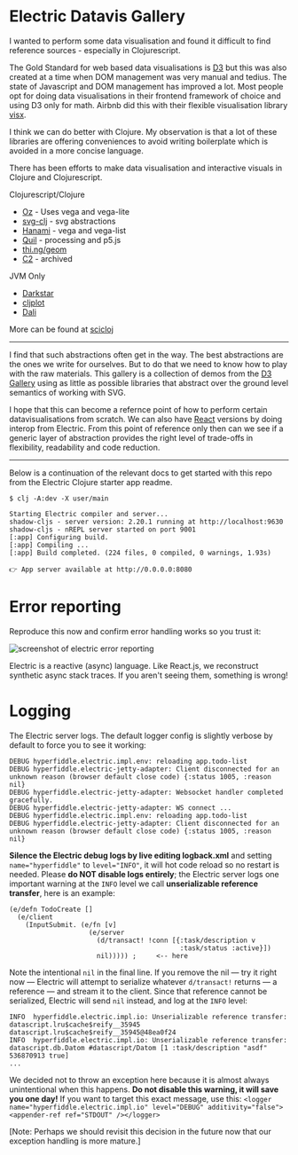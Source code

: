 # Electric Datavis Gallery

I wanted to perform some data visualisation and found it difficult to find reference sources - especially in Clojurescript. 

The Gold Standard for web based data visualisations is [D3](https://d3js.org/) but this was also created at a time when DOM management was very manual and tedius. The state of Javascript and DOM management has improved a lot. Most people opt for doing data visualisations in their frontend framework of choice and using D3 only for math. Airbnb did this with their flexible visualisation library [visx](https://airbnb.io/visx/).

 I think we can do better with Clojure. My observation is that a lot of these libraries are offering conveniences to avoid writing boilerplate which is avoided in a more concise language.


There has been efforts to make data visualisation and interactive visuals in Clojure and Clojurescript.

Clojurescript/Clojure
- [Oz](https://github.com/metasoarous/oz) - Uses vega and vega-lite
- [svg-clj](https://github.com/adam-james-v/svg-clj) - svg abstractions
- [Hanami](https://github.com/jsa-aerial/hanami) - vega and vega-list
- [Quil](https://github.com/quil/quil) - processing and p5.js
- [thi.ng/geom](https://github.com/thi-ng/geom)
- [C2](https://github.com/lynaghk/c2) - archived

JVM Only
- [Darkstar](https://github.com/applied-science/darkstar)
- [cljplot](https://github.com/generateme/cljplot)
- [Dali](https://github.com/stathissideris/dali)

More can be found at [scicloj](https://scicloj.github.io/docs/resources/libs/#data-visualization-libraries)

---
I find that such abstractions often get in the way. The best abstractions are the ones we write for ourselves. But to do that we need to know how to play with the raw materials. This gallery is a collection of demos from the [D3 Gallery](https://observablehq.com/@d3/gallery?utm_source=d3js-org&utm_medium=hero&utm_campaign=try-observable) using as little as possible libraries that abstract over the ground level semantics of working with SVG.

I hope that this can become a refernce point of how to perform certain datavisualisations from scratch. We can also have [React](https://electric.hyperfiddle.net/user.demo-reagent-interop!ReagentInterop) versions by doing interop from Electric. From this point of reference only then can we see if a generic layer of abstraction provides the right level of trade-offs in flexibility, readability and code reduction.

---

Below is a continuation of the relevant docs to get started with this repo from the Electric Clojure starter app readme.



```
$ clj -A:dev -X user/main

Starting Electric compiler and server...
shadow-cljs - server version: 2.20.1 running at http://localhost:9630
shadow-cljs - nREPL server started on port 9001
[:app] Configuring build.
[:app] Compiling ...
[:app] Build completed. (224 files, 0 compiled, 0 warnings, 1.93s)

👉 App server available at http://0.0.0.0:8080
```

# Error reporting

Reproduce this now and confirm error handling works so you trust it:

![screenshot of electric error reporting](readme-electric-error-reporting-proof.png)

Electric is a reactive (async) language. Like React.js, we reconstruct synthetic async stack traces. If you aren't seeing them, something is wrong!

# Logging

The Electric server logs. The default logger config is slightly verbose by default to force you to see it working:

```
DEBUG hyperfiddle.electric.impl.env: reloading app.todo-list
DEBUG hyperfiddle.electric-jetty-adapter: Client disconnected for an unknown reason (browser default close code) {:status 1005, :reason nil}
DEBUG hyperfiddle.electric-jetty-adapter: Websocket handler completed gracefully.
DEBUG hyperfiddle.electric-jetty-adapter: WS connect ...
DEBUG hyperfiddle.electric.impl.env: reloading app.todo-list
DEBUG hyperfiddle.electric-jetty-adapter: Client disconnected for an unknown reason (browser default close code) {:status 1005, :reason nil}
```

**Silence the Electric debug logs by live editing logback.xml** and setting `name="hyperfiddle"` to `level="INFO"`, it will hot code reload so no restart is needed. Please **do NOT disable logs entirely**; the Electric server logs one important warning at the `INFO` level we call **unserializable reference transfer**, here is an example:

```
(e/defn TodoCreate []
  (e/client
    (InputSubmit. (e/fn [v]
                    (e/server
                      (d/transact! !conn [{:task/description v
                                           :task/status :active}])
                      nil))))) ;     <-- here
```

Note the intentional `nil` in the final line. If you remove the nil — try it right now — Electric will attempt to serialize whatever `d/transact!` returns — a reference — and stream it to the client. Since that reference cannot be serialized, Electric will send `nil` instead, and log at the `INFO` level:

```
INFO  hyperfiddle.electric.impl.io: Unserializable reference transfer: datascript.lru$cache$reify__35945 datascript.lru$cache$reify__35945@48ea0f24
INFO  hyperfiddle.electric.impl.io: Unserializable reference transfer: datascript.db.Datom #datascript/Datom [1 :task/description "asdf" 536870913 true]
...
```

We decided not to throw an exception here because it is almost always unintentional when this happens. **Do not disable this warning, it will save you one day!** If you want to target this exact message, use this:
`<logger name="hyperfiddle.electric.impl.io" level="DEBUG" additivity="false"><appender-ref ref="STDOUT" /></logger>`

[Note: Perhaps we should revisit this decision in the future now that our exception handling is more mature.]

